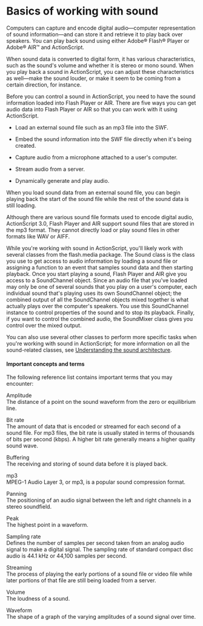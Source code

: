 # Basics of working with sound

Computers can capture and encode digital audio—computer representation of sound
information—and can store it and retrieve it to play back over speakers. You can
play back sound using either Adobe® Flash® Player or Adobe® AIR™ and
ActionScript.

When sound data is converted to digital form, it has various characteristics,
such as the sound's volume and whether it is stereo or mono sound. When you play
back a sound in ActionScript, you can adjust these characteristics as well—make
the sound louder, or make it seem to be coming from a certain direction, for
instance.

Before you can control a sound in ActionScript, you need to have the sound
information loaded into Flash Player or AIR. There are five ways you can get
audio data into Flash Player or AIR so that you can work with it using
ActionScript.

- Load an external sound file such as an mp3 file into the SWF.

- Embed the sound information into the SWF file directly when it's being
  created.

- Capture audio from a microphone attached to a user's computer.

- Stream audio from a server.

- Dynamically generate and play audio.

When you load sound data from an external sound file, you can begin playing back
the start of the sound file while the rest of the sound data is still loading.

Although there are various sound file formats used to encode digital audio,
ActionScript 3.0, Flash Player and AIR support sound files that are stored in
the mp3 format. They cannot directly load or play sound files in other formats
like WAV or AIFF.

While you're working with sound in ActionScript, you'll likely work with several
classes from the flash.media package. The Sound class is the class you use to
get access to audio information by loading a sound file or assigning a function
to an event that samples sound data and then starting playback. Once you start
playing a sound, Flash Player and AIR give you access to a SoundChannel object.
Since an audio file that you've loaded may only be one of several sounds that
you play on a user's computer, each individual sound that's playing uses its own
SoundChannel object; the combined output of all the SoundChannel objects mixed
together is what actually plays over the computer's speakers. You use this
SoundChannel instance to control properties of the sound and to stop its
playback. Finally, if you want to control the combined audio, the SoundMixer
class gives you control over the mixed output.

You can also use several other classes to perform more specific tasks when
you're working with sound in ActionScript; for more information on all the
sound-related classes, see
[Understanding the sound architecture](./understanding-the-sound-architecture.md).

#### Important concepts and terms

The following reference list contains important terms that you may encounter:

Amplitude  
The distance of a point on the sound waveform from the zero or equilibrium line.

Bit rate  
The amount of data that is encoded or streamed for each second of a sound file.
For mp3 files, the bit rate is usually stated in terms of thousands of bits per
second (kbps). A higher bit rate generally means a higher quality sound wave.

Buffering  
The receiving and storing of sound data before it is played back.

mp3  
MPEG-1 Audio Layer 3, or mp3, is a popular sound compression format.

Panning  
The positioning of an audio signal between the left and right channels in a
stereo soundfield.

Peak  
The highest point in a waveform.

Sampling rate  
Defines the number of samples per second taken from an analog audio signal to
make a digital signal. The sampling rate of standard compact disc audio is 44.1
kHz or 44,100 samples per second.

Streaming  
The process of playing the early portions of a sound file or video file while
later portions of that file are still being loaded from a server.

Volume  
The loudness of a sound.

Waveform  
The shape of a graph of the varying amplitudes of a sound signal over time.
